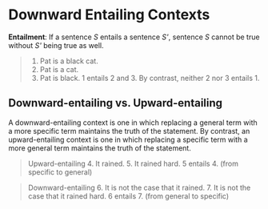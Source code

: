 # Downward Entailing Contexts

**Entailment**: If a sentence *S* entails a sentence *S'*, sentence *S* cannot be true without *S'* being true as well. 

> 1. Pat is a black cat.
> 2. Pat is a cat.
> 3. Pat is black.
> 1 entails 2 and 3. By contrast, neither 2 nor 3 entails 1. 

## Downward-entailing vs. Upward-entailing

A downward-entailing context is one in which replacing a general term with a more specific term maintains the truth of the statement. By contrast, an upward-entailing context is one in which replacing a specific term with a more general term maintains the truth of the statement.

> Upward-entailing
> 4. It rained.
> 5. It rained hard.
> 5 entails 4. (from specific to general)

> Downward-entailing
> 6. It is not the case that it rained.
> 7. It is not the case that it rained hard.
> 6 entails 7. (from general to specific)
